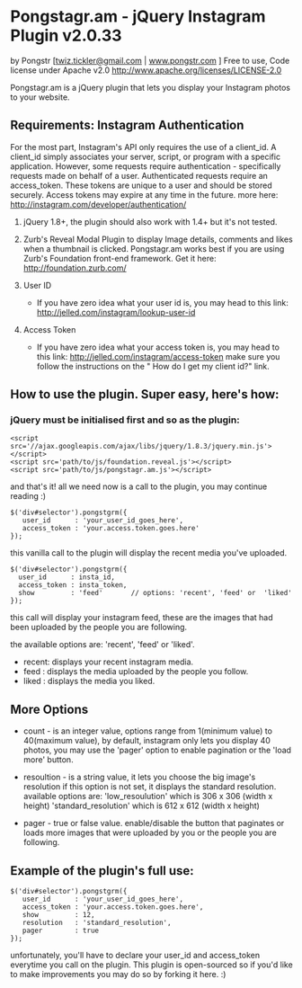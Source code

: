 Pongstagr.am - jQuery Instagram Plugin v2.0.33
==============================================
by Pongstr [twiz.tickler@gmail.com | www.pongstr.com ]
Free to use, Code license under Apache v2.0
http://www.apache.org/licenses/LICENSE-2.0

Pongstagr.am is a jQuery plugin that lets you display your Instagram photos to your website.

## Requirements: Instagram Authentication
For the most part, Instagram's API only requires the use of a client_id. A client_id simply associates your server, script, or program with a specific application. However, some requests require authentication - specifically requests made on behalf of a user. Authenticated requests require an access_token. These tokens are unique to a user and should be stored securely. Access tokens may expire at any time in the future. more here: http://instagram.com/developer/authentication/
  
  1. jQuery 1.8+, the plugin should also work with 1.4+ but it's not tested.
  
  2. Zurb's Reveal Modal Plugin to display Image details, comments and likes when
     a thumbnail is clicked. Pongstagr.am works best if you are using Zurb's 
     Foundation front-end framework. Get it here: http://foundation.zurb.com/ 
  
  3. User ID
     - If you have zero idea what your user id is, you may head to this link:
       http://jelled.com/instagram/lookup-user-id 
  
  4. Access Token
     - If you have zero idea what your access token is, you may head to this
       link: http://jelled.com/instagram/access-token make sure you follow 
       the instructions on the " How do I get my client id?" link. 
       
## How to use the plugin. Super easy, here's how:

### jQuery must be initialised first and so as the plugin:

    <script src='//ajax.googleapis.com/ajax/libs/jquery/1.8.3/jquery.min.js'></script>
    <script src='path/to/js/foundation.reveal.js'></script>
    <script src='path/to/js/pongstagr.am.js'></script>
      
and that's it! all we need now is a call to the plugin, you may continue reading :)

    $('div#selector').pongstgrm({
       user_id      : 'your_user_id_goes_here',
       access_token : 'your.access.token.goes.here'
    });

this vanilla call to the plugin will display the recent media you've uploaded.

      
    $('div#selector').pongstgrm({
      user_id      : insta_id,
      access_token : insta_token,
      show         : 'feed'       // options: 'recent', 'feed' or  'liked'
    }); 
  
this call will display your instagram feed, these are the images that
had been uploaded by the people you are following.

the available options are: 'recent', 'feed' or 'liked'.
 * recent: displays your recent instagram media.
 * feed  : displays the media uploaded by the people you follow.
 * liked : displays the media you liked.

## More Options

  * count - is an integer value, options range from 1(minimum value) to 40(maximum value),
            by default, instagram only lets you display 40 photos, you may use the 'pager'
            option to enable pagination or the 'load more' button.
            
  * resoultion - is a string value, it lets you choose the big image's resolution 
                 if this option is not set, it displays the standard resolution. available options are: 
                 'low_resoulution' which is 306 x 306 (width x height)
                 'standard_resolution' which is 612 x 612 (width x height)
                 
  * pager - true or false value. enable/disable the button that paginates or loads
            more images that were uploaded by you or the people you are following.
            
## Example of the plugin's full use:

    $('div#selector').pongstgrm({
       user_id      : 'your_user_id_goes_here',
       access_token : 'your.access.token.goes.here',
       show         : 12,
       resolution   : 'standard_resolution',
       pager        : true
    });
    
unfortunately, you'll have to declare your user_id and access_token everytime
you call on the plugin. This plugin is open-sourced so if you'd like to make
improvements you may do so by forking it here. :)